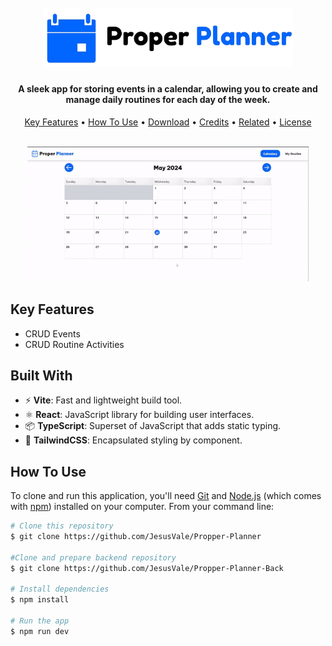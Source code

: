 
<h1 align="center">
  <br>
  <img src="src/images/logo.png" alt="Propper Planner" width="400"></a>

</h1>

<h4 align="center">A sleek app for storing events in a calendar, allowing you to create and manage daily routines for each day of the week</a>.</h4>

<p align="center">
  <a href="#key-features">Key Features</a> •
  <a href="#how-to-use">How To Use</a> •
  <a href="#download">Download</a> •
  <a href="#credits">Credits</a> •
  <a href="#related">Related</a> •
  <a href="#license">License</a>
</p>

<div align="center">
  <br>
  <img src="public/demo.gif" alt="Propper Planner" width="450"></a>

</div>

## Key Features

* CRUD Events
* CRUD Routine Activities

## Built With

- ⚡️ **Vite**: Fast and lightweight build tool.
- ⚛️ **React**: JavaScript library for building user interfaces.
- 📦 **TypeScript**: Superset of JavaScript that adds static typing.
- 🎨 **TailwindCSS**: Encapsulated styling by component.

## How To Use

To clone and run this application, you'll need [Git](https://git-scm.com) and [Node.js](https://nodejs.org/en/download/) (which comes with [npm](http://npmjs.com)) installed on your computer. From your command line:

```bash
# Clone this repository
$ git clone https://github.com/JesusVale/Propper-Planner

#Clone and prepare backend repository
$ git clone https://github.com/JesusVale/Propper-Planner-Back

# Install dependencies
$ npm install

# Run the app
$ npm run dev
```
